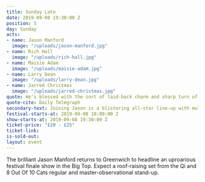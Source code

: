 ```yaml
---
title: Sunday Late
date: 2019-09-08 19:30:00 Z
position: 5
day: Sunday
acts:
- name: Jason Manford
  image: "/uploads/jason-manford.jpg"
- name: Rich Hall
  image: "/uploads/rich-hall.jpg"
- name: Maisie Adam
  image: "/uploads/maisie-adam.jpg"
- name: Larry Dean
  image: "/uploads/larry-dean.jpg"
- name: Jarred Christmas
  image: "/uploads/jarred-christmas.jpg"
quote: He's blessed with the sort of laid-back charm and sharp turn of phrase you can't manufacture
quote-cite: Daily Telegraph
secondary-text: Joining Jason is a blistering all-star line-up with multi-award winning grouchy genius Rich Hall, fast rising charmster Maisie Adam, Live At The Apollo star Larry Dean and kiwi live-wire Jarred Christmas as host.
festival-starts-at: 2019-09-08 18:00:00 Z
show-starts-at: 2019-09-08 19:30:00 Z
ticket-price: "£20 - £25"
ticket-link:
is-sold-out:
layout: event
---
```


The brilliant Jason Manford returns to Greenwich to headline an uproarious festival finale show in the Big Top. Expect a roof-raising set from the Qi and 8 Out Of 10 Cats regular and master-observational stand-up. 